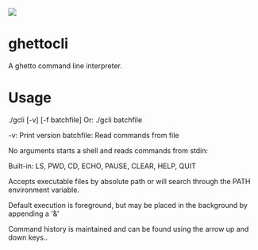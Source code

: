 ![](https://raw.github.com/createch/ghettocli/master/gcli.png)

ghettocli
=========

A ghetto command line interpreter.

Usage
=====

./gcli [-v] [-f batchfile]
Or: ./gcli batchfile

-v: Print version
batchfile: Read commands from file

No arguments starts a shell and reads commands from stdin:

Built-in:
	LS, PWD, CD, ECHO, PAUSE, CLEAR, HELP, QUIT

Accepts executable files by absolute path or will search through the PATH environment variable.

Default execution is foreground, but may be placed in the background by appending a '&amp;'

Command history is maintained and can be found using the arrow up and down keys..

